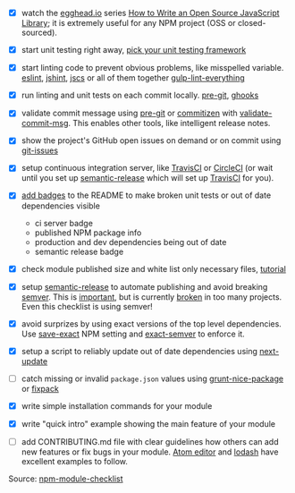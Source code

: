 - [x] watch the [egghead.io][egghead] series [How to Write an Open Source JavaScript Library][egghead series];
it is extremely useful for any NPM project (OSS or closed-sourced).

- [x] start unit testing right away, [pick your unit testing framework][pick testing framework]

- [x] start linting code to prevent obvious problems, like misspelled variable.
[eslint][eslint], [jshint][jshint], [jscs][jscs] or all of them together
[gulp-lint-everything][gulp-lint-everything]

- [x] run linting and unit tests on each commit locally. [pre-git][pre-git], [ghooks][ghooks]

- [x] validate commit message using [pre-git][pre-git] or [commitizen][commitizen] with [validate-commit-msg][validate-commit-msg]. This
enables other tools, like intelligent release notes.

- [x] show the project's GitHub open issues on demand or on commit using [git-issues][git-issues]

- [x] setup continuous integration server, like [TravisCI][travis] or [CircleCI][circle] (or wait until you set up [semantic-release][semantic-release] which will set up [TravisCI][travis] for you).

- [x] [add badges][badges] to the README to make broken unit tests or out of date dependencies visible
  * ci server badge
  * published NPM package info
  * production and dev dependencies being out of date
  * semantic release badge

- [x] check module published size and white list only necessary files, [tutorial][module size]

- [x] setup [semantic-release][semantic-release] to automate publishing
and avoid breaking [semver][semver]. This is [important][semver important],
but is currently [broken][broken semver] in too many projects. Even this checklist is using semver!

- [x] avoid surprizes by using exact versions of the top level dependencies.
Use [save-exact][save-exact] NPM setting and [exact-semver][exact-semver] to enforce it.

- [x] setup a script to reliably update out of date dependencies using [next-update][next-update install]

- [ ] catch missing or invalid `package.json` values using [grunt-nice-package][grunt-nice-package]
or [fixpack][fixpack]

- [x] write simple installation commands for your module

- [x] write "quick intro" example showing the main feature of your module

- [ ] add CONTRIBUTING.md file with clear guidelines how others can add new features or fix bugs
in your module. [Atom editor][atom] and [lodash][lodash] have excellent examples to follow.

[egghead]: https://egghead.io
[egghead series]: https://egghead.io/series/how-to-write-an-open-source-javascript-library

[pick testing framework]: http://glebbahmutov.com/blog/picking-javascript-testing-framework/

[eslint]: http://eslint.org/
[jshint]: http://jshint.com/docs/
[jscs]: http://jscs.info/
[gulp-lint-everything]: https://github.com/bahmutov/gulp-lint-everything

[pre-git]: https://github.com/bahmutov/pre-git
[ghooks]: https://www.npmjs.com/package/ghooks

[commitizen]: https://www.npmjs.com/package/commitizen

[validate-commit-msg]: https://www.npmjs.com/package/validate-commit-msg

[git-issues]: https://www.npmjs.com/package/git-issues

[travis]: https://travis-ci.org/
[circle]: https://circleci.com/

[badges]: http://glebbahmutov.com/blog/tightening-node-project/

[module size]: http://glebbahmutov.com/blog/smaller-published-NPM-modules/

[semantic-release]: https://github.com/semantic-release/semantic-release
[semver]: http://semver.org/
[semver important]: https://medium.com/javascript-scene/software-versions-are-broken-3d2dc0da0783#.h96ppopx3
[broken semver]: https://www.youtube.com/watch?v=tc2UgG5L7WM

[save-exact]: https://docs.npmjs.com/misc/config#save-exact
[exact-semver]: https://github.com/bahmutov/exact-semver

[next-update install]: https://github.com/bahmutov/next-update#install

[grunt-nice-package]: https://github.com/bahmutov/grunt-nice-package
[fixpack]: https://github.com/henrikjoreteg/fixpack

[atom]: https://github.com/atom/atom/blob/master/CONTRIBUTING.md
[lodash]: https://github.com/lodash/lodash/blob/master/CONTRIBUTING.md

Source: [npm-module-checklist](https://github.com/bahmutov/npm-module-checklist)
